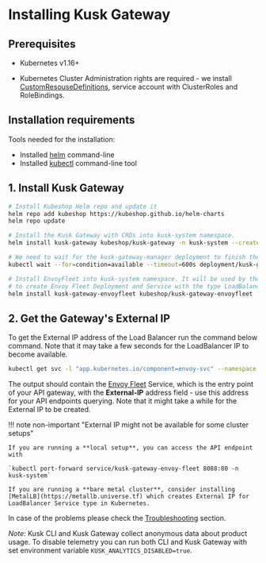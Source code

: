 # Installing Kusk Gateway

## Prerequisites

- Kubernetes v1.16+

- Kubernetes Cluster Administration rights are required - we install [CustomResouseDefinitions](https://kubernetes.io/docs/concepts/extend-kubernetes/api-extension/custom-resources/#customresourcedefinitions), service account with ClusterRoles and RoleBindings.

## Installation requirements

Tools needed for the installation:

- Installed [helm](https://helm.sh/docs/intro/install/) command-line
- Installed [kubectl](https://kubernetes.io/docs/tasks/tools/) command-line tool

## 1. Install Kusk Gateway

```sh
# Install Kubeshop Helm repo and update it
helm repo add kubeshop https://kubeshop.github.io/helm-charts
helm repo update

# Install the Kusk Gateway with CRDs into kusk-system namespace.
helm install kusk-gateway kubeshop/kusk-gateway -n kusk-system --create-namespace

# We need to wait for the kusk-gateway-manager deployment to finish the setup for the next step.
kubectl wait --for=condition=available --timeout=600s deployment/kusk-gateway-manager  -n kusk-system

# Install EnvoyFleet into kusk-system namespace. It will be used by the Kusk Gateway
# to create Envoy Fleet Deployment and Service with the type LoadBalancer.
helm install kusk-gateway-envoyfleet kubeshop/kusk-gateway-envoyfleet -n kusk-system
```

## 2. Get the Gateway's External IP

To get the External IP address of the Load Balancer run the command below command. Note that it may take a few seconds for the LoadBalancer IP to become available.

```sh
kubectl get svc -l "app.kubernetes.io/component=envoy-svc" --namespace kusk-system
```

The output should contain the [Envoy Fleet](https://kubeshop.github.io/kusk-gateway/customresources/envoyfleet) Service, which is the entry point of your API gateway, with the **External-IP** address field - use this address for your API endpoints querying. Note that it might take a while for the External IP to be created.

!!! note non-important "External IP might not be available for some cluster setups"

    If you are running a **local setup**, you can access the API endpoint with 
    
    `kubectl port-forward service/kusk-gateway-envoy-fleet 8088:80 -n kusk-system`

    If you are running a **bare metal cluster**, consider installing [MetalLB](https://metallb.universe.tf) which creates External IP for LoadBalancer Service type in Kubernetes.

In case of the problems please check the [Troubleshooting](../troubleshooting.md) section.


*Note*: Kusk CLI and Kusk Gateway collect anonymous data about product usage. To disable telemetry you can run both CLI and Kusk Gateway with set environment variable `KUSK_ANALYTICS_DISABLED=true`.
